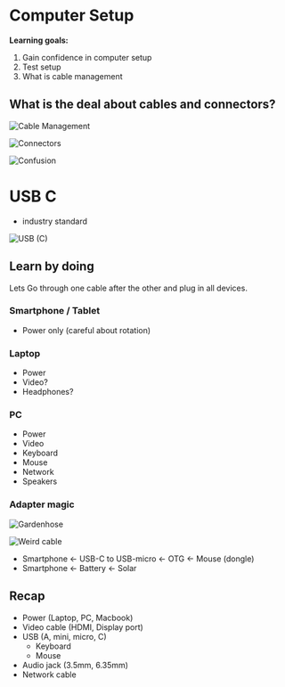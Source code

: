 # Computer Setup

**Learning goals:**

1. Gain confidence in computer setup
2. Test setup
2. What is cable management

## What is the deal about cables and connectors?

![Cable Management](./images/badwiring.jpg)

![Connectors](./images/connectornightmare.jpg)

![Confusion](./images/confusion.jpg)

# USB C

- industry standard

![USB (C)](./images/usbc.jpg)

## Learn by doing 

Lets Go through one cable after the other and plug in all devices.

### Smartphone / Tablet

- Power only (careful about rotation)

### Laptop

- Power
- Video? 
- Headphones?

### PC

- Power
- Video
- Keyboard
- Mouse
- Network
- Speakers

### Adapter magic

![Gardenhose](./images/gardenhose.webp)

![Weird cable](./images/weirdcable.webp)

- Smartphone <- USB-C to USB-micro <- OTG <- Mouse (dongle)
- Smartphone <- Battery <- Solar

## Recap

- Power (Laptop, PC, Macbook)
- Video cable (HDMI, Display port)
- USB (A, mini, micro, C)
	- Keyboard
	- Mouse
- Audio jack (3.5mm, 6.35mm)
- Network cable
